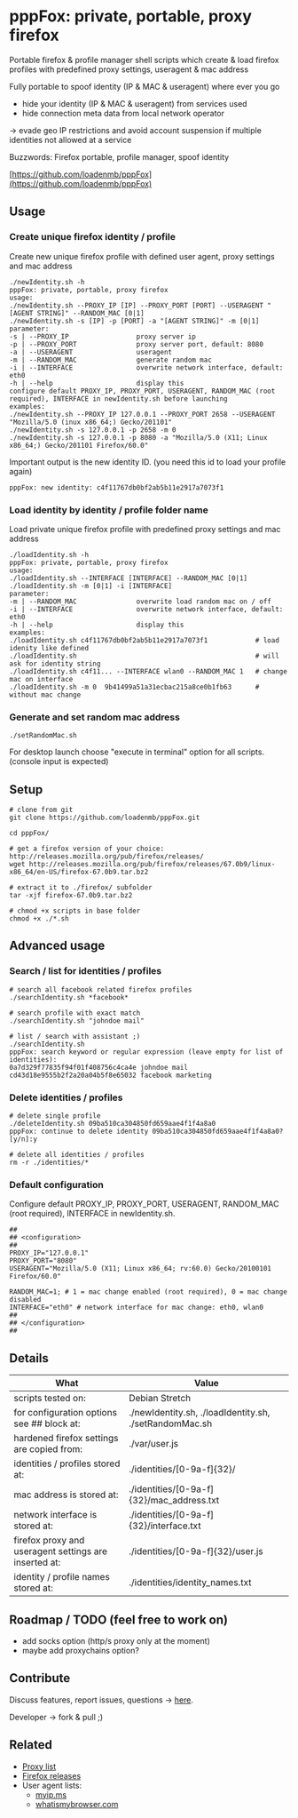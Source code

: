 # pppFox: private, portable, proxy firefox

Portable firefox & profile manager shell scripts which create & load firefox profiles with predefined proxy settings, useragent & mac address

Fully portable to spoof identity (IP & MAC & useragent) where ever you go
- hide your identity (IP & MAC & useragent) from services used 
- hide connection meta data from local network operator

-> evade geo IP restrictions and avoid account suspension if multiple identities not allowed at a service

Buzzwords: Firefox portable, profile manager, spoof identity

[https://github.com/loadenmb/pppFox](https://github.com/loadenmb/pppFox)

## Usage

### Create unique firefox identity / profile
Create new unique firefox profile with defined user agent, proxy settings and mac address
```
./newIdentity.sh -h
pppFox: private, portable, proxy firefox
usage:
./newIdentity.sh --PROXY_IP [IP] --PROXY_PORT [PORT] --USERAGENT "[AGENT STRING]" --RANDOM_MAC [0|1]
./newIdentity.sh -s [IP] -p [PORT] -a "[AGENT STRING]" -m [0|1]
parameter:
-s | --PROXY_IP                 proxy server ip
-p | --PROXY_PORT               proxy server port, default: 8080
-a | --USERAGENT                useragent
-m | --RANDOM_MAC               generate random mac
-i | --INTERFACE                overwrite network interface, default: eth0
-h | --help                     display this
configure default PROXY_IP, PROXY_PORT, USERAGENT, RANDOM_MAC (root required), INTERFACE in newIdentity.sh before launching
examples:
./newIdentity.sh --PROXY_IP 127.0.0.1 --PROXY_PORT 2658 --USERAGENT "Mozilla/5.0 (inux x86_64;) Gecko/201101"
./newIdentity.sh -s 127.0.0.1 -p 2658 -m 0
./newIdentity.sh -s 127.0.0.1 -p 8080 -a "Mozilla/5.0 (X11; Linux x86_64;) Gecko/201101 Firefox/60.0"
```
Important output is the new identity ID. (you need this id to load your profile again)
```
pppFox: new identity: c4f11767db0bf2ab5b11e2917a7073f1
```

### Load identity by identity / profile folder name
Load private unique firefox profile with predefined proxy settings and mac address
```
./loadIdentity.sh -h
pppFox: private, portable, proxy firefox
usage:
./loadIdentity.sh --INTERFACE [INTERFACE] --RANDOM_MAC [0|1]
./loadIdentity.sh -m [0|1] -i [INTERFACE]
parameter:
-m | --RANDOM_MAC               overwrite load random mac on / off
-i | --INTERFACE                overwrite network interface, default: eth0
-h | --help                     display this
examples:
./loadIdentity.sh c4f11767db0bf2ab5b11e2917a7073f1            # load idenity like defined
./loadIdentity.sh                                             # will ask for identity string
./loadIdentity.sh c4f11... --INTERFACE wlan0 --RANDOM_MAC 1   # change mac on interface
./loadIdentity.sh -m 0  9b41499a51a31ecbac215a8ce0b1fb63      # without mac change
```

### Generate and set random mac address
```shell
./setRandomMac.sh
``` 
For desktop launch choose "execute in terminal" option for all scripts. (console input is expected)

## Setup
```
# clone from git
git clone https://github.com/loadenmb/pppFox.git

cd pppFox/

# get a firefox version of your choice: http://releases.mozilla.org/pub/firefox/releases/
wget http://releases.mozilla.org/pub/firefox/releases/67.0b9/linux-x86_64/en-US/firefox-67.0b9.tar.bz2

# extract it to ./firefox/ subfolder
tar -xjf firefox-67.0b9.tar.bz2

# chmod +x scripts in base folder
chmod +x ./*.sh
```

## Advanced usage

### Search / list for identities / profiles
```shell
# search all facebook related firefox profiles
./searchIdentity.sh *facebook*

# search profile with exact match
./searchIdentity.sh "johndoe mail"

# list / search with assistant ;)
./searchIdentity.sh 
pppFox: search keyword or regular expression (leave empty for list of identities):
0a7d329f77835f94f01f408756c4ca4e johndoe mail
cd43d18e9555b2f2a20a04b5f8e65032 facebook marketing
```

### Delete identities / profiles
```
# delete single profile
./deleteIdentity.sh 09ba510ca304850fd659aae4f1f4a8a0
pppFox: continue to delete identity 09ba510ca304850fd659aae4f1f4a8a0? [y/n]:y

# delete all identities / profiles
rm -r ./identities/*
```

### Default configuration

Configure default PROXY_IP, PROXY_PORT, USERAGENT, RANDOM_MAC (root required), INTERFACE in newIdentity.sh.
```
##
## <configuration>
##
PROXY_IP="127.0.0.1"
PROXY_PORT="8080"
USERAGENT="Mozilla/5.0 (X11; Linux x86_64; rv:60.0) Gecko/20100101 Firefox/60.0"

RANDOM_MAC=1; # 1 = mac change enabled (root required), 0 = mac change disabled
INTERFACE="eth0" # network interface for mac change: eth0, wlan0
##
## </configuration>
##
```
## Details
| What                                                       |  Value         | 
| ---------------------------------------------------------- | -------------- |
| scripts tested on:                                         | Debian Stretch |
| for configuration options see ## <configuration> block at: | ./newIdentity.sh, ./loadIdentity.sh, ./setRandomMac.sh |
| hardened firefox settings are copied from:                 | ./var/user.js |
| identities / profiles stored at:                           | ./identities/[0-9a-f]{32}/ |
| mac address is stored at:                                  | ./identities/[0-9a-f]{32}/mac_address.txt |
| network interface is stored at:                            | ./identities/[0-9a-f]{32}/interface.txt |
| firefox proxy and useragent settings are inserted at:      | ./identities/[0-9a-f]{32}/user.js |
| identity / profile names stored at:                        | ./identities/identity_names.txt |


## Roadmap / TODO (feel free to work on)
- add socks option (http/s proxy only at the moment)
- maybe add proxychains option?

## Contribute

Discuss features, report issues, questions -> [here](https://github.com/loadenmb/pppFox/issues).

Developer -> fork & pull ;)

## Related
- [Proxy list](https://www.google.com/search?q=proxy+list)    
- [Firefox releases](http://releases.mozilla.org/pub/firefox/releases/)
- User agent lists:
    - [myip.ms](https://myip.ms/browse/comp_browseragents/Computer_Browser_Agents.html)
    - [whatismybrowser.com](https://developers.whatismybrowser.com/useragents/explore/)
